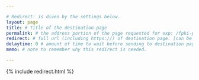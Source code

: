```yaml
---

# Redirect: is diven by the settings below.
layout: page
title: # Title of the destination page
permalink: # the address portion of the page requested for exp: /fpki-page/ or /fpki-page/#header-on-page
redirect: # full url (including https://) of destination page. [can be exernal]
delaytime: 0 # amount of time to wait before sending to destination page. (Default: 0) 
memo: # note to remember why this redirect is needed. 

---
```


{% include redirect.html %}
